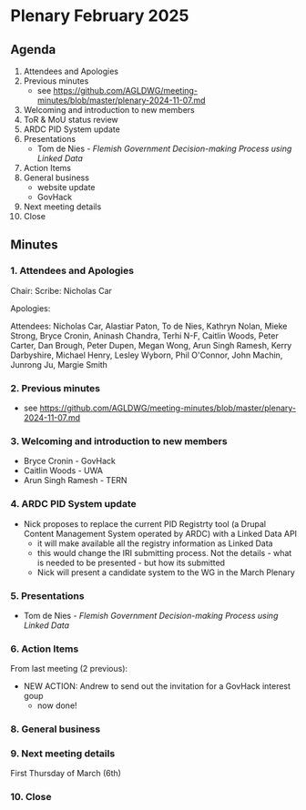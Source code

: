 # Plenary February 2025

## Agenda

1. Attendees and Apologies
2. Previous minutes
   * see https://github.com/AGLDWG/meeting-minutes/blob/master/plenary-2024-11-07.md
3. Welcoming and introduction to new members
4. ToR & MoU status review
5. ARDC PID System update
6. Presentations
     * Tom de Nies - _Flemish Government Decision-making Process using Linked Data_
7. Action Items
8. General business
    * website update
    * GovHack
9. Next meeting details
10. Close

## Minutes

### 1. Attendees and Apologies

Chair: 
Scribe: Nicholas Car

Apologies: 

Attendees: Nicholas Car, Alastiar Paton, To de Nies, Kathryn Nolan, Mieke Strong, Bryce Cronin, Aninash Chandra, Terhi N-F, Caitlin Woods, Peter Carter, Dan Brough, Peter Dupen, Megan Wong, Arun Singh Ramesh, Kerry Darbyshire, Michael Henry, Lesley Wyborn, Phil O'Connor, John Machin, Junrong Ju, Margie Smith

### 2. Previous minutes

* see https://github.com/AGLDWG/meeting-minutes/blob/master/plenary-2024-11-07.md
     
### 3. Welcoming and introduction to new members

* Bryce Cronin - GovHack
* Caitlin Woods - UWA
* Arun Singh Ramesh - TERN

### 4. ARDC PID System update

* Nick proposes to replace the current PID Registrty tool (a Drupal Content Management System operated by ARDC) with a Linked Data API
    * it will make available all the registry information as Linked Data
    * this would change the IRI submitting process. Not the details - what is needed to be presented - but how its submitted
    * Nick will present a candidate system to the WG in the March Plenary

### 5. Presentations

* Tom de Nies - _Flemish Government Decision-making Process using Linked Data_

### 6. Action Items

From last meeting (2 previous):

* NEW ACTION: Andrew to send out the invitation for a GovHack interest goup
    * now done!

### 8. General business

### 9. Next meeting details

First Thursday of March (6th)

### 10. Close


